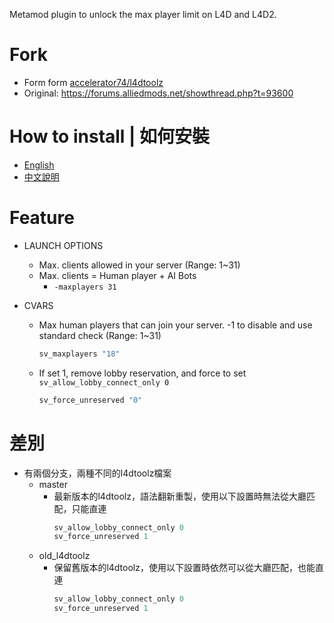 Metamod plugin to unlock the max player limit on L4D and L4D2.

# Fork
* Form form [accelerator74/l4dtoolz](https://github.com/accelerator74/l4dtoolz)
* Original: https://forums.alliedmods.net/showthread.php?t=93600

# How to install | 如何安裝
* [English](https://github.com/fbef0102/Game-Private_Plugin/tree/main/Tutorial_%E6%95%99%E5%AD%B8%E5%8D%80/English/Server/Install_Other_File#l4dtoolz)
* [中文說明](https://github.com/fbef0102/Game-Private_Plugin/tree/main/Tutorial_%E6%95%99%E5%AD%B8%E5%8D%80/Chinese_%E7%B9%81%E9%AB%94%E4%B8%AD%E6%96%87/Server/%E5%AE%89%E8%A3%9D%E5%85%B6%E4%BB%96%E6%AA%94%E6%A1%88%E6%95%99%E5%AD%B8#%E5%AE%89%E8%A3%9Dl4dtoolz)

# Feature
* LAUNCH OPTIONS
    * Max. clients allowed in your server (Range: 1~31)
    * Max. clients = Human player + AI Bots
        * ```-maxplayers 31```

* CVARS
    * Max human players that can join your server. -1 to disable and use standard check (Range: 1~31)
        ```c
        sv_maxplayers "18"
        ```
    * If set 1, remove lobby reservation, and force to set ```sv_allow_lobby_connect_only 0```
        ```c
        sv_force_unreserved "0"
        ```

# 差別
* 有兩個分支，兩種不同的l4dtoolz檔案
    * master 
        * 最新版本的l4dtoolz，語法翻新重製，使用以下設置時無法從大廳匹配，只能直連
            ```c
            sv_allow_lobby_connect_only 0
            sv_force_unreserved 1
            ```
    * old_l4dtoolz
        * 保留舊版本的l4dtoolz，使用以下設置時依然可以從大廳匹配，也能直連
            ```c
            sv_allow_lobby_connect_only 0
            sv_force_unreserved 1
            ```


